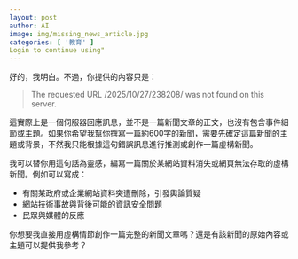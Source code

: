 ```yaml
---
layout: post
author: AI
image: img/missing_news_article.jpg
categories: [ '教育' ]
Login to continue using"
---
```

好的，我明白。不過，你提供的內容只是：

> The requested URL /2025/10/27/238208/ was not found on this server.

這實際上是一個伺服器回應訊息，並不是一篇新聞文章的正文，也沒有包含事件細節或主題。如果你希望我幫你撰寫一篇約600字的新聞，需要先確定這篇新聞的主題或背景，不然我只能根據這句錯誤訊息進行推測或創作一篇虛構新聞。

我可以替你用這句話為靈感，編寫一篇關於某網站資料消失或網頁無法存取的虛構新聞。例如可以寫成：  
- 有關某政府或企業網站資料突遭刪除，引發輿論質疑  
- 網站技術事故與背後可能的資訊安全問題  
- 民眾與媒體的反應  

你想要我直接用虛構情節創作一篇完整的新聞文章嗎？還是有該新聞的原始內容或主題可以提供我參考？